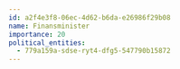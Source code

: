```yaml
---
id: a2f4e3f8-06ec-4d62-b6da-e26986f29b08
name: Finansminister
importance: 20
political_entities:
  - 779a159a-sdse-ryt4-dfg5-547790b15872
---
```

